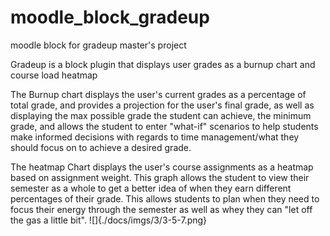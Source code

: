 # moodle_block_gradeup
moodle block for gradeup master's project

Gradeup is a block plugin that displays user grades as a burnup chart and course load heatmap

The Burnup chart displays the user's current grades as a percentage of total grade, and provides a projection for the user's final grade, as well as displaying the max possible grade the student can achieve, the minimum grade, and allows the student to enter "what-if" scenarios to help students make informed decisions with regards to time management/what they should focus on to achieve a desired grade.

The heatmap Chart displays the user's course assignments as a heatmap based on assignment weight. This graph allows the student to view their semester as a whole to get a better idea of when they earn different percentages of their grade. This allows students to plan when they need to focus their energy through the semester as well as whey they can "let off the gas a little bit".
![]{./docs/imgs/3/3-5-7.png}
